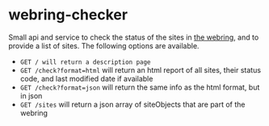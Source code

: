 # webring-checker

Small api and service to check the status of the sites in [the webring](https://webring.xxiivv.com), and to provide a list of sites. The following options are available.

  - `GET / will return a description page`
  - `GET /check?format=html` will return an html report of all sites, their status code, and last modified date if available
  - `GET /check?format=json` will return the same info as the html format, but in json
  - `GET /sites` will return a json array of siteObjects that are part of the webring
